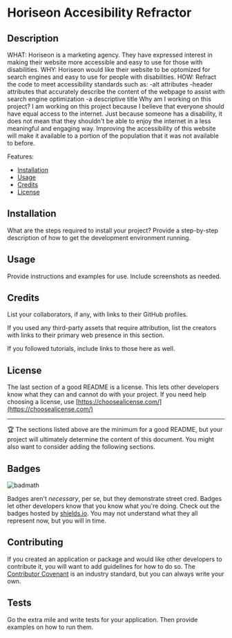 # Horiseon Accesibility Refractor 

## Description 

WHAT: Horiseon is a marketing agency. They have expressed interest in making their website more accessible and easy to use for those with disabilities.
WHY: Horiseon would like their website to be optomized for search engines and easy to use for people with disabilities. 
HOW: Refract the code to meet accessibility standards such as: 
	-alt attributes 
	-header attributes that accurately describe the content of the webpage to assist with search engine optimization 
	-a descriptive title
Why am I working on this project? 
I am working on this project because I believe that everyone should have equal access to the internet. 
Just because someone has a disability, it does not mean that they shouldn't be able to enjoy the internet in a less meaningful and engaging way. 
Improving the accessibility of this website will make it available to a portion of the population that it was not available to before. 

Features: 


* [Installation](#installation)
* [Usage](#usage)
* [Credits](#credits)
* [License](#license)


## Installation

What are the steps required to install your project? Provide a step-by-step description of how to get the development environment running.


## Usage 

Provide instructions and examples for use. Include screenshots as needed. 


## Credits

List your collaborators, if any, with links to their GitHub profiles.

If you used any third-party assets that require attribution, list the creators with links to their primary web presence in this section.

If you followed tutorials, include links to those here as well.



## License

The last section of a good README is a license. This lets other developers know what they can and cannot do with your project. If you need help choosing a license, use [https://choosealicense.com/](https://choosealicense.com/)


---

🏆 The sections listed above are the minimum for a good README, but your project will ultimately determine the content of this document. You might also want to consider adding the following sections.

## Badges

![badmath](https://img.shields.io/github/languages/top/nielsenjared/badmath)

Badges aren't _necessary_, per se, but they demonstrate street cred. Badges let other developers know that you know what you're doing. Check out the badges hosted by [shields.io](https://shields.io/). You may not understand what they all represent now, but you will in time.


## Contributing

If you created an application or package and would like other developers to contribute it, you will want to add guidelines for how to do so. The [Contributor Covenant](https://www.contributor-covenant.org/) is an industry standard, but you can always write your own.

## Tests

Go the extra mile and write tests for your application. Then provide examples on how to run them.